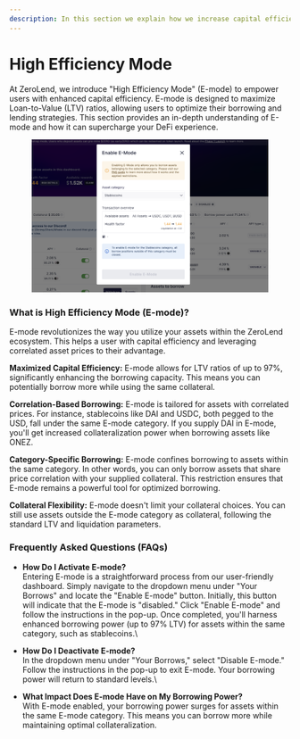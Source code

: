 ```yaml
---
description: In this section we explain how we increase capital efficiency with e-mode
---
```


# High Efficiency Mode

At ZeroLend, we introduce "High Efficiency Mode" (E-mode) to empower users with enhanced capital efficiency. E-mode is designed to maximize Loan-to-Value (LTV) ratios, allowing users to optimize their borrowing and lending strategies. This section provides an in-depth understanding of E-mode and how it can supercharge your DeFi experience.

<figure><img src="../../.gitbook/assets/image.png" alt=""><figcaption></figcaption></figure>

### What is High Efficiency Mode (E-mode)?

E-mode revolutionizes the way you utilize your assets within the ZeroLend ecosystem. This helps a user with capital efficiency and leveraging correlated asset prices to their advantage.

**Maximized Capital Efficiency:** E-mode allows for LTV ratios of up to 97%, significantly enhancing the borrowing capacity. This means you can potentially borrow more while using the same collateral.

**Correlation-Based Borrowing:** E-mode is tailored for assets with correlated prices. For instance, stablecoins like DAI and USDC, both pegged to the USD, fall under the same E-mode category. If you supply DAI in E-mode, you'll get increased collateralization power when borrowing assets like ONEZ.

**Category-Specific Borrowing:** E-mode confines borrowing to assets within the same category. In other words, you can only borrow assets that share price correlation with your supplied collateral. This restriction ensures that E-mode remains a powerful tool for optimized borrowing.

**Collateral Flexibility:** E-mode doesn't limit your collateral choices. You can still use assets outside the E-mode category as collateral, following the standard LTV and liquidation parameters.

### Frequently Asked Questions (FAQs)

* **How Do I Activate E-mode?** \
  Entering E-mode is a straightforward process from our user-friendly dashboard. Simply navigate to the dropdown menu under "Your Borrows" and locate the "Enable E-mode" button. Initially, this button will indicate that the E-mode is "disabled." Click "Enable E-mode" and follow the instructions in the pop-up. Once completed, you'll harness enhanced borrowing power (up to 97% LTV) for assets within the same category, such as stablecoins.\

* **How Do I Deactivate E-mode?** \
  In the dropdown menu under "Your Borrows," select "Disable E-mode." Follow the instructions in the pop-up to exit E-mode. Your borrowing power will return to standard levels.\

* **What Impact Does E-mode Have on My Borrowing Power?** \
  With E-mode enabled, your borrowing power surges for assets within the same E-mode category. This means you can borrow more while maintaining optimal collateralization.

##

